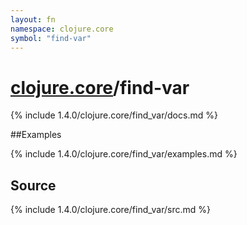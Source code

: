 ```yaml
---
layout: fn
namespace: clojure.core
symbol: "find-var"
---
```


# [clojure.core](../)/find-var

{% include 1.4.0/clojure.core/find_var/docs.md %}

##Examples

{% include 1.4.0/clojure.core/find_var/examples.md %}
## Source
{% include 1.4.0/clojure.core/find_var/src.md %}

